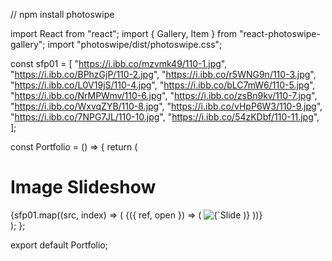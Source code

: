 // npm install photoswipe

import React from "react";
import { Gallery, Item } from "react-photoswipe-gallery";
import "photoswipe/dist/photoswipe.css";

const sfp01 = [
"https://i.ibb.co/mzvmk49/110-1.jpg",
"https://i.ibb.co/BPhzGjP/110-2.jpg",
"https://i.ibb.co/r5WNG9n/110-3.jpg",
"https://i.ibb.co/L0V19jS/110-4.jpg",
"https://i.ibb.co/bLC7mW6/110-5.jpg",
"https://i.ibb.co/NrMPWmv/110-6.jpg",
"https://i.ibb.co/zsBn9kv/110-7.jpg",
"https://i.ibb.co/WxvqZYB/110-8.jpg",
"https://i.ibb.co/vHpP6W3/110-9.jpg",
"https://i.ibb.co/7NPG7JL/110-10.jpg",
"https://i.ibb.co/54zKDbf/110-11.jpg",
];

const Portfolio = () => {
return (

<div className="gallery-container">
<h1 className="text-center mb-4">Image Slideshow</h1>
<Gallery>
{sfp01.map((src, index) => (
<Item
            key={index}
            original={src}
            thumbnail={src}
            width="1024"
            height="768"
          >
{({ ref, open }) => (
<img
ref={ref}
onClick={open}
src={src}
alt={`Slide ${index + 1}`}
className="cursor-pointer w-40 h-auto mx-2"
/>
)}
</Item>
))}
</Gallery>
</div>
);
};

export default Portfolio;
